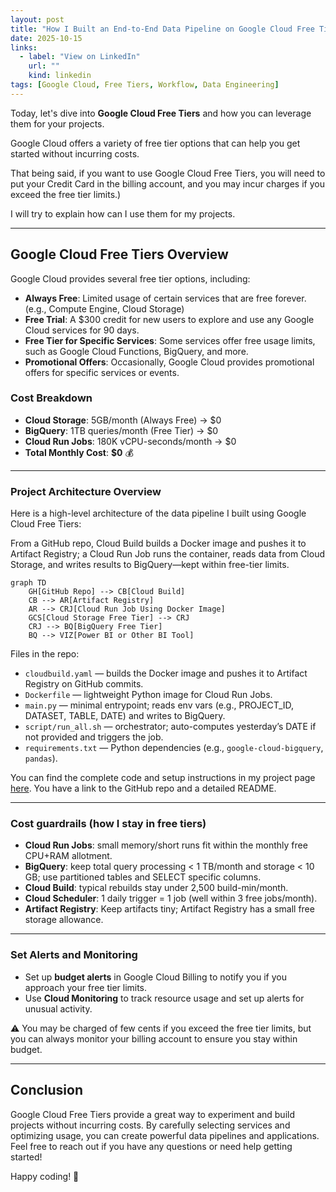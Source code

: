 ```yaml
---
layout: post
title: "How I Built an End-to-End Data Pipeline on Google Cloud Free Tiers"
date: 2025-10-15
links:
  - label: "View on LinkedIn"
    url: ""
    kind: linkedin 
tags: [Google Cloud, Free Tiers, Workflow, Data Engineering]
---
```


Today, let's dive into **Google Cloud Free Tiers** and how you can leverage them for your projects.  

Google Cloud offers a variety of free tier options that can help you get started without incurring costs.

That being said, if you want to use Google Cloud Free Tiers, you will need to put your Credit Card in the billing account, and you may incur charges if you exceed the free tier limits.)

I will try to explain how can I use them for my projects.

---

## Google Cloud Free Tiers Overview
Google Cloud provides several free tier options, including:
- **Always Free**: Limited usage of certain services that are free forever.(e.g., Compute Engine, Cloud Storage)
- **Free Trial**: A $300 credit for new users to explore and use any Google Cloud services for 90 days.
- **Free Tier for Specific Services**: Some services offer free usage limits, such as Google Cloud Functions, BigQuery, and more.
- **Promotional Offers**: Occasionally, Google Cloud provides promotional offers for specific services or events.

### Cost Breakdown
- **Cloud Storage**: 5GB/month (Always Free) → $0
- **BigQuery**: 1TB queries/month (Free Tier) → $0
- **Cloud Run Jobs**: 180K vCPU-seconds/month → $0
- **Total Monthly Cost**: **$0** 💰

---

### Project Architecture Overview
Here is a high-level architecture of the data pipeline I built using Google Cloud Free Tiers:

From a GitHub repo, Cloud Build builds a Docker image and pushes it to Artifact Registry; a Cloud Run Job runs the container, reads data from Cloud Storage, and writes results to BigQuery—kept within free-tier limits.

```mermaid
graph TD
    GH[GitHub Repo] --> CB[Cloud Build]
    CB --> AR[Artifact Registry]
    AR --> CRJ[Cloud Run Job Using Docker Image]
    GCS[Cloud Storage Free Tier] --> CRJ
    CRJ --> BQ[BigQuery Free Tier]
    BQ --> VIZ[Power BI or Other BI Tool]
```

Files in the repo:
- `cloudbuild.yaml` — builds the Docker image and pushes it to Artifact Registry on GitHub commits.
- `Dockerfile` — lightweight Python image for Cloud Run Jobs.
- `main.py` — minimal entrypoint; reads env vars (e.g., PROJECT_ID, DATASET, TABLE, DATE) and writes to BigQuery.
- `script/run_all.sh` — orchestrator; auto-computes yesterday’s DATE if not provided and triggers the job.
- `requirements.txt` — Python dependencies (e.g., `google-cloud-bigquery`, `pandas`).

You can find the complete code and setup instructions in my project page [here](https://aurelpow.github.io/portofolio-website/projects/nba-ml-pipeline/). 
You have a link to the GitHub repo and a detailed README.

--- 
### Cost guardrails (how I stay in free tiers)

- **Cloud Run Jobs**: small memory/short runs fit within the monthly free CPU+RAM allotment.
- **BigQuery**: keep total query processing < 1 TB/month and storage < 10 GB; use partitioned tables and SELECT specific columns.
- **Cloud Build**: typical rebuilds stay under 2,500 build-min/month.
- **Cloud Scheduler**: 1 daily trigger = 1 job (well within 3 free jobs/month).
- **Artifact Registry**: Keep artifacts tiny; Artifact Registry has a small free storage allowance.

--- 
### Set Alerts and Monitoring
- Set up **budget alerts** in Google Cloud Billing to notify you if you approach your free tier limits.
- Use **Cloud Monitoring** to track resource usage and set up alerts for unusual activity.

⚠️ You may be charged of few cents if you exceed the free tier limits, but you can always monitor your billing account to ensure you stay within budget.

---

## Conclusion

Google Cloud Free Tiers provide a great way to experiment and build projects without incurring costs. 
By carefully selecting services and optimizing usage, you can create powerful data pipelines and applications.
Feel free to reach out if you have any questions or need help getting started!

Happy coding! 🚀